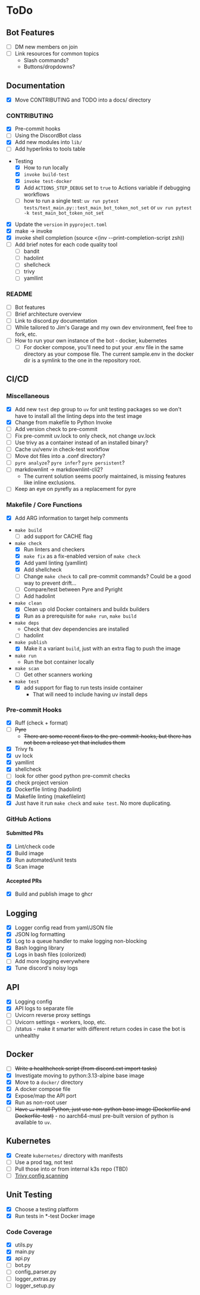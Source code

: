 # ToDo

## Bot Features

- [ ] DM new members on join
- [ ] Link resources for common topics
   - Slash commands?
   - Buttons/dropdowns?

## Documentation

- [x] Move CONTRIBUTING and TODO into a docs/ directory

### CONTRIBUTING

- [x] Pre-commit hooks
- [ ] Using the DiscordBot class
- [x] Add new modules into `lib/`
- [ ] Add hyperlinks to tools table
- Testing
   - [x] How to run locally
   - [x] `invoke build-test`
   - [x] `invoke test-docker`
   - [x] Add `ACTIONS_STEP_DEBUG` set to `true` to Actions variable if debugging
     workflows
   - [ ] how to run a single test: `uv run pytest tests/test_main.py::test_main_bot_token_not_set`
     or `uv run pytest -k test_main_bot_token_not_set`
- [x] Update the `version` in `pyproject.toml`
- [x] make -> invoke
- [x] invoke shell completion (source <(inv --print-completion-script zsh))
- [ ] Add brief notes for each code quality tool
   - [ ] bandit
   - [ ] hadolint
   - [ ] shellcheck
   - [ ] trivy
   - [ ] yamllint

### README

- [ ] Bot features
- [ ] Brief architecture overview
- [ ] Link to discord.py documentation
- [ ] While tailored to Jim's Garage and my own dev environment, feel free to
      fork, etc.
- [ ] How to run your own instance of the bot - docker, kubernetes
   - [ ] For docker compose, you'll need to put your .env file in the same
         directory as your compose file. The current sample.env in the docker
         dir is a symlink to the one in the repository root.

## CI/CD

### Miscellaneous

- [x] Add new `test` dep group to `uv` for unit testing packages so we don't
      have to install all the linting deps into the test image
- [x] Change from makefile to Python Invoke
- [ ] Add version check to pre-commit
- [ ] Fix pre-commit uv.lock to only check, not change uv.lock
- [ ] Use trivy as a container instead of an installed binary?
- [ ] Cache uv/venv in check-test workflow
- [ ] Move dot files into a .conf directory?
- [ ] `pyre analyze`? `pyre infer`? `pyre persistent`?
- [ ] markdownlint -> markdownlint-cli2?
   - The current solution seems poorly maintained, is missing features like
     inline exclusions.
- [ ] Keep an eye on pyrefly as a replacement for pyre

### Makefile / Core Functions

- [x] Add ARG information to target help comments
- `make build`
   - [ ] add support for CACHE flag
- `make check`
   - [x] Run linters and checkers
   - [x] `make fix` as a fix-enabled version of `make check`
   - [x] Add yaml linting (yamllint)
   - [x] Add shellcheck
   - [ ] Change `make check` to call pre-commit commands?
         Could be a good way to prevent drift...
   - [ ] Compare/test between Pyre and Pyright
   - [ ] Add hadolint
- `make clean`
   - [x] Clean up old Docker containers and buildx builders
   - [x] Run as a prerequisite for `make run`, `make build`
- `make deps`
   - Check that dev dependencies are installed
   - [ ] hadolint
- `make publish`
   - [x] Make it a variant `build`, just with an extra flag to push the image
- `make run`
   - Run the bot container locally
- `make scan`
   - [ ] Get other scanners working
- `make test`
   - [x] add support for flag to run tests inside container
      - That will need to include having uv install deps

### Pre-commit Hooks

- [x] Ruff (check + format)
- [ ] ~~Pyre~~
   - ~~There are some recent fixes to the pre-commit-hooks,
     but there has not been a release yet that includes them~~
- [x] Trivy fs
- [x] uv lock
- [x] yamllint
- [x] shellcheck
- [ ] look for other good python pre-commit checks
- [x] check project version
- [x] Dockerfile linting (hadolint)
- [x] Makefile linting (makefilelint)
- [x] Just have it run `make check` and `make test`. No more duplicating.

### GitHub Actions

#### Submitted PRs

- [x] Lint/check code
- [x] Build image
- [x] Run automated/unit tests
- [x] Scan image

#### Accepted PRs

- [x] Build and publish image to ghcr

## Logging

- [x] Logger config read from yaml/JSON file
- [x] JSON log formatting
- [x] Log to a queue handler to make logging non-blocking
- [x] Bash logging library
- [x] Logs in bash files (colorized)
- [ ] Add more logging everywhere
- [x] Tune discord's noisy logs

## API

- [x] Logging config
- [x] API logs to separate file
- [ ] Uvicorn reverse proxy settings
- [ ] Uvicorn settings - workers, loop, etc.
- [ ] /status - make it smarter with different return codes in case the bot is unhealthy

## Docker

- [ ] ~~Write a healthcheck script (from discord.ext import tasks)~~
- [x] Investigate moving to python:3.13-alpine base image
- [x] Move to a `docker/` directory
- [x] A docker compose file
- [x] Expose/map the API port
- [x] Run as non-root user
- [ ] ~~Have `uv` install Python, just use non-python base image
      (Dockerfile and Dockerfile-test)~~ - no aarch64-musl pre-built version
      of python is available to `uv`.

## Kubernetes

- [x] Create `kubernetes/` directory with manifests
- [ ] Use a prod tag, not test
- [ ] Pull those into or from internal k3s repo (TBD)
- [ ] [Trivy config scanning](https://trivy.dev/v0.57/docs/scanner/misconfiguration/)

## Unit Testing

- [x] Choose a testing platform
- [x] Run tests in *-test Docker image

### Code Coverage

- [x] utils.py
- [x] main.py
- [x] api.py
- [ ] bot.py
- [ ] config_parser.py
- [ ] logger_extras.py
- [ ] logger_setup.py
